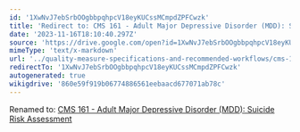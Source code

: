 ```yaml
---
id: '1XwNvJ7ebSrbOOgbbpqhpcV18eyKUCssMCmpdZPFCwzk'
title: 'Redirect to: CMS 161 - Adult Major Depressive Disorder (MDD): Suicide Risk Assessment'
date: '2023-11-16T18:10:40.297Z'
source: 'https://drive.google.com/open?id=1XwNvJ7ebSrbOOgbbpqhpcV18eyKUCssMCmpdZPFCwzk'
mimeType: 'text/x-markdown'
url: '../quality-measure-specifications-and-recommended-workflows/cms-161-adult-major-depressive-disorder-mdd-suicide-risk-assessment.md'
redirectTo: '1XwNvJ7ebSrbOOgbbpqhpcV18eyKUCssMCmpdZPFCwzk'
autogenerated: true
wikigdrive: '860e59f919b06774886561eebaacd677071ab78c'
---
```

Renamed to: [CMS 161 - Adult Major Depressive Disorder (MDD): Suicide Risk Assessment](../quality-measure-specifications-and-recommended-workflows/cms-161-adult-major-depressive-disorder-mdd-suicide-risk-assessment.md)
